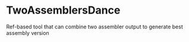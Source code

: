 # TwoAssemblersDance
Ref-based tool that can combine two assembler output to generate best assembly version

